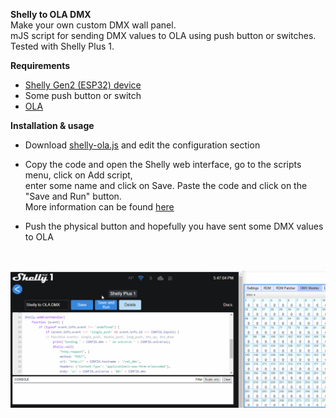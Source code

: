 **Shelly to OLA DMX**  
Make your own custom DMX wall panel.  
mJS script for sending DMX values to OLA using push button or switches.  
Tested with Shelly Plus 1.  

**Requirements**  

* [Shelly Gen2 (ESP32) device](https://shelly.cloud/)
* Some push button or switch
* [OLA](https://www.openlighting.org/ola/)

**Installation & usage**  

* Download [shelly-ola.js](shelly-ola.js) and edit the configuration section  
* Copy the code and open the Shelly web interface, go to the scripts menu, click on Add script,  
enter some name and click on Save. Paste the code and click on the "Save and Run" button.  
More information can be found [here](https://shelly-api-docs.shelly.cloud/gen2/Scripts/Tutorial/)    
* Push the physical button and hopefully you have sent some DMX values to OLA      
    
    <br>
![Shelly to OLA](https://github.com/gobo-ws/shelly-ola/blob/main/shelly-to-ola.gif?raw=true)  
